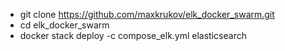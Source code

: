 - git clone https://github.com/maxkrukov/elk_docker_swarm.git
- cd elk_docker_swarm
- docker stack deploy -c compose_elk.yml elasticsearch

